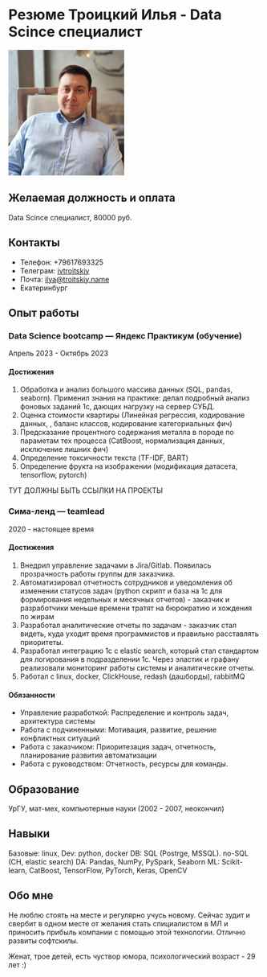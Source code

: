 # Резюме Троицкий Илья - Data Scince специалист

![Фотография](cv.jpg)
## Желаемая должность и оплата

Data Scince специалист, 80000 руб.

## Контакты

- Телефон: +79617693325
- Телеграм: [ivtroitskiy](https://t.me/ivtroitskiy)
- Почта: ilya@troitskiy.name
- Екатеринбург 

## Опыт работы



### Data Science bootcamp — Яндекс Практикум (обучение)

Апрель 2023 - Октябрь 2023

#### Достижения

1. Обработка и анализ большого массива данных (SQL, pandas, seaborn). Применил знания на практике: делал подробный анализ фоновых заданий 1с, дающих нагрузку на сервер СУБД.
2. Оценка стоимости квартиры (Линейная регрессия, кодирование данных, , баланс классов, кодирование категориальных фич)
3. Предсказание процентного содержания металла в породе по параметам тех процесса (CatBoost, нормализация данных, исключение лишних фич)
4. Определение токсичности текста (TF-IDF, BART)
5. Определение фрукта на изображении (модификация датасета, tensorflow, pytorch)

ТУТ ДОЛЖНЫ БЫТЬ ССЫЛКИ НА ПРОЕКТЫ

### Сима-ленд —  teamlead 

2020 - настоящее время

#### Достижения

1. Внедрил управление задачами в Jira/Gitlab. Появилась прозрачность работы группы для заказчика.
2. Автоматизировал отчетность сотрудников  и уведомления об изменении статусов задач (python скрипт и база на 1с для формирования недельных и месячных отчетов) - заказчик и разработчики меньше времени тратят на бюрократию и хождения по жирам
3. Разработал аналитические отчеты по задачам - заказчик стал видеть, куда уходит время программистов и правильно расставлять приоритеты.
4. Разработал интеграцию 1с с elastic search, который стал стандартом для  логирования в подразделении 1с. Через эластик и графану реализовали мониторинг работы системы и аналитические отчеты. 
5. Работал с linux, docker, ClickHouse, redash (дашборды), rabbitMQ

#### Обязанности

- Управление разработкой: Распределение и контроль задач, архитектура системы
- Работа с подчиненными: Мотивация, развитие, решение конфликтных ситуаций
- Работа с заказчиком: Приоритезация задач, отчетность, планирование развития автоматизации
- Работа с руководством: Отчетность, ресурсы для команды.

## Образование

УрГУ, мат-мех, компьютерные науки (2002 - 2007, неокончил)

## Навыки

Базовые: linux, 
Dev: python, docker
DB: SQL (Postrge, MSSQL). no-SQL (CH, elastic search)
DA: Pandas, NumPy, PySpark, Seaborn
ML: Scikit-learn, CatBoost, TensorFlow, PyTorch, Keras, OpenCV

## Обо мне
Не люблю стоять на месте и регулярно учусь новому. Сейчас зудит и свербит в одном месте от желания стать спициалистом в МЛ и приносить прибыль компании с помощью этой технологии. Отлично развиты софтскилы.  

Женат, трое детей, есть чуствор юмора, психологический возраст - 29 лет :)